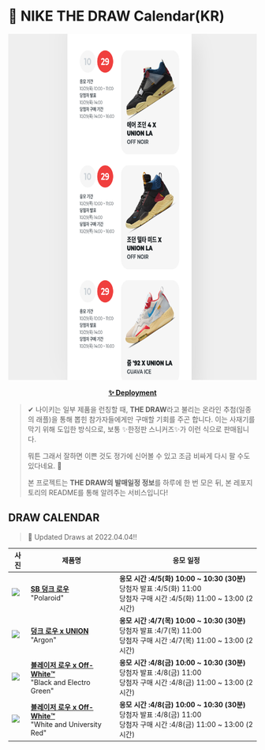 # 👟 NIKE THE DRAW Calendar(KR)

<div align="center">
  <a href="https://junhoyeo.github.io/NIKE-THE-DRAW-Calendar/">
    <img src="./docs/images/preview.png" alt="Preview image of deployed application" height="700px" width="700px" />
  </a>
</div>

<p align="center">
  <a href="https://junhoyeo.github.io/NIKE-THE-DRAW-Calendar/">
    <strong>✨ Deployment</strong>
  </a>
</p>

> ✔ 나이키는 일부 제품을 런칭할 때, **THE DRAW**라고 불리는 온라인 추첨(일종의 래플)을 통해 뽑힌 참가자들에게만 구매할 기회를 주곤 합니다. 이는 사재기를 막기 위해 도입한 방식으로, 보통 ✨한정판 스니커즈✨가 이런 식으로 판매됩니다.
>
> 뭐튼 그래서 잘하면 이쁜 것도 정가에 신어볼 수 있고 조금 비싸게 다시 팔 수도 있다네요. 🤭
>
> 본 프로젝트는 **THE DRAW의 발매일정 정보**를 하루에 한 번 모은 뒤, 본 레포지토리의 README를 통해 알려주는 서비스입니다!

## DRAW CALENDAR

<!-- DRAW CALENDAR: START -->

> 👟 Updated Draws at 2022.04.04‼️

| 사진 | 제품명 | 응모 일정 |
| --- | ---- | ------- |
| <img src="https://static-breeze.nike.co.kr/kr/ko_kr/cmsstatic/product/DH7722-001/879b1546-fcbc-4c5b-8a3b-c75c4a22dfbf_primary.jpg?snkrBrowse" width="256" /> | <a href="https://www.nike.com/kr/launch/t/adult-unisex/fw/action-outdoor/DH7722-001/zrrr83/nike-sb-dunk-low-pro-qs"><strong>SB 덩크 로우</strong><br /></a> "Polaroid" | <strong>응모 시간 :4/5(화) 10:00 ~ 10:30 (30분)</strong><br />당첨자 발표 :4/5(화) 11:00<br />당첨자 구매 시간 :4/5(화) 11:00 ~ 13:00 (2시간) |
| <img src="https://static-breeze.nike.co.kr/kr/ko_kr/cmsstatic/product/DJ9649-400/78ef2fcf-cf4a-4caa-be11-5362c5a9dd15_primary.jpg?snkrBrowse" width="256" /> | <a href="https://www.nike.com/kr/launch/t/men/fw/nike-sportswear/DJ9649-400/ndub37/nike-dunk-low-u"><strong>덩크 로우 x UNION</strong><br /></a> "Argon" | <strong>응모 시간 :4/7(목) 10:00 ~ 10:30 (30분)</strong><br />당첨자 발표 :4/7(목) 11:00<br />당첨자 구매 시간 :4/7(목) 11:00 ~ 13:00 (2시간) |
| <img src="https://static-breeze.nike.co.kr/kr/ko_kr/cmsstatic/product/DH7863-001/1195bf2f-c526-4ca9-9f1b-b2470a49d00e_primary.jpg?snkrBrowse" width="256" /> | <a href="https://www.nike.com/kr/launch/t/men/fw/nike-sportswear/DH7863-001/wdnd49/blazer-low-77-ow"><strong>블레이저 로우 x Off-White™️</strong><br /></a> "Black and Electro Green" | <strong>응모 시간 :4/8(금) 10:00 ~ 10:30 (30분)</strong><br />당첨자 발표 :4/8(금) 11:00<br />당첨자 구매 시간 :4/8(금) 11:00 ~ 13:00 (2시간) |
| <img src="https://static-breeze.nike.co.kr/kr/ko_kr/cmsstatic/product/DH7863-100/2bee02ea-a317-4b5e-8f4d-e2db3131efe5_primary.jpg?snkrBrowse" width="256" /> | <a href="https://www.nike.com/kr/launch/t/men/fw/nike-sportswear/DH7863-100/bqhf77/blazer-low-77-ow"><strong>블레이저 로우 x Off-White™️</strong><br /></a> "White and University Red" | <strong>응모 시간 :4/8(금) 10:00 ~ 10:30 (30분)</strong><br />당첨자 발표 :4/8(금) 11:00<br />당첨자 구매 시간 :4/8(금) 11:00 ~ 13:00 (2시간) |

<!-- DRAW CALENDAR: END -->
